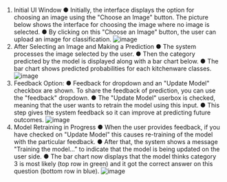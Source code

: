 1. Initial UI Window
● Initially, the interface displays the option for choosing an image using the "Choose an
Image" button. The picture below shows the interface for choosing the image where
no image is selected.
● By clicking on this "Choose an Image" button, the user can upload an image for
classification.
![image](https://github.com/user-attachments/assets/b333f6b2-dd96-4fb8-95ca-a3623eb7c999)
2. After Selecting an Image and Making a Prediction
● The system processes the image selected by the user.
● Then the category predicted by the model is displayed along with a bar chart below.
● The bar chart shows predicted probabilities for each kitchenware classes.
![image](https://github.com/user-attachments/assets/0f09b030-8693-425a-a3b4-55d2baa701c0)
3. Feedback Option:
● Feedback for dropdown and an "Update Model" checkbox are shown. To share the
feedback of prediction, you can use the "feedback" dropdown.
● The "Update Model" userbox is checked, meaning that the user wants to retrain the
model using this input.
● This step gives the system feedback so it can improve at predicting future outcomes.
![image](https://github.com/user-attachments/assets/ae10b408-c83b-4dae-8d40-9f957a3a8637)
4. Model Retraining in Progress
● When the user provides feedback, if you have checked on "Update Model" this
causes re-training of the model with the particular feedback.
● After that, the system shows a message "Training the model...” to indicate that the
model is being updated on the user side.
● The bar chart now displays that the model thinks category 3 is most likely (top row in
green) and it got the correct answer on this question (bottom row in blue).
![image](https://github.com/user-attachments/assets/f7644b12-aa61-4e32-80fa-86aaec5a09b8)






